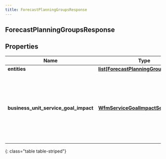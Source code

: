 ```yaml
---
title: ForecastPlanningGroupsResponse
---
```

## ForecastPlanningGroupsResponse

## Properties

|Name | Type | Description | Notes|
|------------ | ------------- | ------------- | -------------|
| **entities** | [**list[ForecastPlanningGroupResponse]**](ForecastPlanningGroupResponse.html) |  | [optional] |
| **business_unit_service_goal_impact** | [**WfmServiceGoalImpactSettings**](WfmServiceGoalImpactSettings.html) | A snapshot of a business unit’s service goal impact settings taken at forecast generation time. | [optional] |
{: class="table table-striped"}


